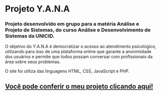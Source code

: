 # Projeto Y.A.N.A 
### Projeto desenvolvido em grupo para a matéria Análise e Projeto de Sistemas, do curso Análise e Desenvolvimento de Sistemas da UNICID.

O objetivo do Y.A.N.A é democratizar o acesso ao atendimento psicológico, utilizando para isso de uma plataforma online que garante a anonimidade dos usuários e permite que todos possam conversar com profissionais da área sobre seus problemas. 

O site foi utiliza das linguagens HTML, CSS, JavaScript e PHP.

## <a href="https://cadastroyana.herokuapp.com/" target="_blank">Você pode conferir o meu projeto clicando aqui!</a>
